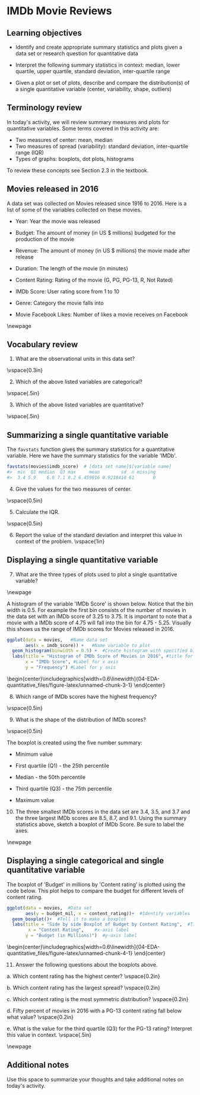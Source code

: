 # IMDb Movie Reviews

## Learning objectives

* Identify and create appropriate summary statistics and plots
  given a data set or research question for quantitative data

* Interpret the following summary statistics in context:
  median, lower quartile, upper quartile,
  standard deviation, inter-quartile range

* Given a plot or set of plots, describe and compare the distribution(s)
  of a single quantitative variable
  (center, variability, shape, outliers)

## Terminology review

In today's activity, we will review summary measures and plots for quantitative variables.  Some terms covered in this activity are:

* Two measures of center: mean, median
* Two measures of spread (variability): standard deviation, inter-quartile range (IQR)
* Types of graphs: boxplots, dot plots, histograms

To review these concepts see Section 2.3 in the textbook.

## Movies released in 2016

A data set was collected on Movies released since 1916 to 2016.  Here is a list of some of the variables collected on these movies.

* Year: Year the movie was released

* Budget: The amount of money (in US $ millions) budgeted for the production of the movie

* Revenue: The amount of money (in US $ millions) the movie made after release

* Duration: The length of the movie (in minutes)

* Content Rating: Rating of the movie (G, PG, PG-13, R, Not Rated)

* IMDb Score: User rating score from 1 to 10

* Genre: Category the movie falls into

* Movie Facebook Likes: Number of likes a movie receives on Facebook

\newpage

## Vocabulary review

1. What are the observational units in this data set?

\vspace{0.3in}

2. Which of the above listed variables are categorical?

\vspace{.5in}

3. Which of the above listed variables are quantitative?

\vspace{.5in}



## Summarizing a single quantitative variable

The `favstats` function gives the summary statistics for a quantitative variable. Here we have the summary statistics for the variable 'IMDb'.


```r
favstats(movies$imdb_score)  # [data set name]$[variable name]
#>  min  Q1 median  Q3 max     mean        sd  n missing
#>  3.4 5.9    6.6 7.1 8.2 6.459016 0.9218418 61       0
```


4. Give the values for the two measures of center.

\vspace{0.5in}

5. Calculate the IQR.

\vspace{0.5in}

6. Report the value of the standard deviation and interpret this value in context of the problem.
\vspace{1in}

## Displaying a single quantitative variable

7. What are the three types of plots used to plot a single quantitative variable?

\newpage

A histogram of the variable 'IMDb Score' is shown below.  Notice that the bin width is 0.5.  For example the first bin consists of the number of movies in the data set with an IMDb score of 3.25 to 3.75.  It is important to note that a movie with a IMDb score of 4.75 will fall into the bin for 4.75 - 5.25.  Visually this shows us the range of IMDb scores for Movies released in 2016.


```r
ggplot(data = movies,   #Name data set
       aes(x = imdb_score)) +   #Name variable to plot
  geom_histogram(binwidth = 0.5) +  #Create histogram with specified binwidth
  labs(title = "Histogram of IMDb Score of Movies in 2016", #title for plot
       x = "IMDb Score", #Label for x axis
       y = "Frequency") #Label for y axis
```



\begin{center}\includegraphics[width=0.6\linewidth]{04-EDA-quantitative_files/figure-latex/unnamed-chunk-3-1} \end{center}


8. Which range of IMDb scores have the highest frequency?

\vspace{0.5in}

9. What is the shape of the distribution of IMDb scores?

\vspace{0.5in}

The boxplot is created using the five number summary:

* Minimum value

* First quartile (Q1) - the 25th percentile

* Median - the 50th percentile

* Third quartile (Q3) - the 75th percentile

* Maximum value

10.  The three smallest IMDb scores in the data set are 3.4, 3.5, and 3.7 and the three largest IMDb scores are 8.5, 8.7, and 9.1.  Using the summary statistics above, sketch a boxplot of IMDb Score.  Be sure to label the axes.

\newpage

## Displaying a single categorical and single quantitative variable

The boxplot of 'Budget' in millions by 'Content rating' is plotted using the code below.  This plot helps to compare the budget for different levels of content rating.


```r
ggplot(data = movies,  #Data set
       aes(y = budget_mil, x = content_rating))+  #Identify variables
  geom_boxplot()+  #Tell it to make a boxplot
  labs(title = "Side by side Boxplot of Budget by Content Rating",  #Title
        x = "Content Rating",    #x-axis label
       y = "Budget (in Millions)")  #y-axis label
```



\begin{center}\includegraphics[width=0.6\linewidth]{04-EDA-quantitative_files/figure-latex/unnamed-chunk-4-1} \end{center}

11. Answer the following questions about the boxplots above.

   a. Which content rating has the highest center?
\vspace{0.2in}

   b. Which content rating has the largest spread?
\vspace{0.2in}

   c. Which content rating is the most symmetric distribution?
\vspace{0.2in}

   d. Fifty percent of movies in 2016 with a PG-13 content rating fall below what value?
\vspace{0.2in}

   e.  What is the value for the third quartile (Q3) for the PG-13 rating?  Interpret this value in context.
\vspace{.5in}


\newpage

## Additional notes

Use this space to summarize your thoughts and take additional notes on today's activity.
